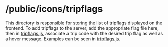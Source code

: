 # /public/icons/tripflags

This directory is responsible for storing the list of tripflags displayed on the frontend. To add tripflags to the server, add the appropriate flag file here, then in [tripflags.js](../../js/tripflags.js), associate a trip code with the desired trip flag as well as a hover message. Examples can be seen in [tripflags.js](../../js/tripflags.js).